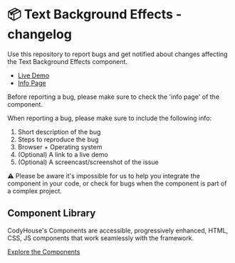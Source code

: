 # 📦 Text Background Effects - changelog

Use this repository to report bugs and get notified about changes affecting the Text Background Effects component.

- [Live Demo](https://codyhouse.co/ds/components/app/text-background-effects)
- [Info Page](https://codyhouse.co/ds/components/info/text-background-effects)

Before reporting a bug, please make sure to check the 'info page' of the component. 

When reporting a bug, please make sure to include the following info:

1. Short description of the bug
2. Steps to reproduce the bug
3. Browser + Operating system
4. (Optional) A link to a live demo
5. (Optional) A screencast/screenshot of the issue

⚠️ Please be aware it's impossible for us to help you integrate the component in your code, or check for bugs when the component is part of a complex project.

## Component Library

CodyHouse's Components are accessible, progressively enhanced, HTML, CSS, JS components that work seamlessly with the framework.

[Explore the Components](https://codyhouse.co/ds/components)
